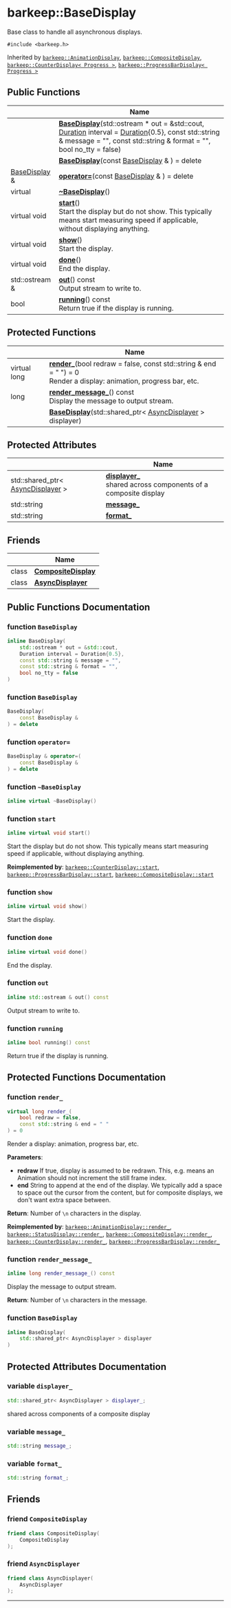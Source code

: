 # barkeep::BaseDisplay


Base class to handle all asynchronous displays. 


`#include <barkeep.h>`

Inherited by [`barkeep::AnimationDisplay`](api/Classes/classbarkeep_1_1_animation_display.md), [`barkeep::CompositeDisplay`](api/Classes/classbarkeep_1_1_composite_display.md), [`barkeep::CounterDisplay< Progress >`](api/Classes/classbarkeep_1_1_counter_display.md), [`barkeep::ProgressBarDisplay< Progress >`](api/Classes/classbarkeep_1_1_progress_bar_display.md)

## Public Functions

<span class="api-table">

|                | Name           |
| -------------- | -------------- |
| <span class="codey"> </span>|  <span class="codey">  **[BaseDisplay](api/Classes/classbarkeep_1_1_base_display.md#function-basedisplay)**(std::ostream * out = &std::cout, [Duration](api/Namespaces/namespacebarkeep.md#using-duration) interval = [Duration](api/Namespaces/namespacebarkeep.md#using-duration){0.5}, const std::string & message = "", const std::string & format = "", bool no_tty = false)</span> |
| <span class="codey"> </span>|  <span class="codey">  **[BaseDisplay](api/Classes/classbarkeep_1_1_base_display.md#function-basedisplay)**(const [BaseDisplay](api/Classes/classbarkeep_1_1_base_display.md) & ) = delete</span> |
| <span class="codey"> [BaseDisplay](api/Classes/classbarkeep_1_1_base_display.md) & </span>|  <span class="codey">  **[operator=](api/Classes/classbarkeep_1_1_base_display.md#function-operator=)**(const [BaseDisplay](api/Classes/classbarkeep_1_1_base_display.md) & ) = delete</span> |
| <span class="codey"> virtual </span>|  <span class="codey">  **[~BaseDisplay](api/Classes/classbarkeep_1_1_base_display.md#function-~basedisplay)**()</span> |
| <span class="codey"> virtual void </span>|  <span class="codey">  **[start](api/Classes/classbarkeep_1_1_base_display.md#function-start)**()</span><br>Start the display but do not show. This typically means start measuring speed if applicable, without displaying anything.  |
| <span class="codey"> virtual void </span>|  <span class="codey">  **[show](api/Classes/classbarkeep_1_1_base_display.md#function-show)**()</span><br>Start the display.  |
| <span class="codey"> virtual void </span>|  <span class="codey">  **[done](api/Classes/classbarkeep_1_1_base_display.md#function-done)**()</span><br>End the display.  |
| <span class="codey"> std::ostream & </span>|  <span class="codey">  **[out](api/Classes/classbarkeep_1_1_base_display.md#function-out)**() const</span><br>Output stream to write to.  |
| <span class="codey"> bool </span>|  <span class="codey">  **[running](api/Classes/classbarkeep_1_1_base_display.md#function-running)**() const</span><br>Return true if the display is running.  |


</span>

## Protected Functions

<span class="api-table">

|                | Name           |
| -------------- | -------------- |
| <span class="codey"> virtual long </span>| <span class="codey"> **[render_](api/Classes/classbarkeep_1_1_base_display.md#function-render_)**(bool redraw = false, const std::string & end = " ") = 0</span><br>Render a display: animation, progress bar, etc.  |
| <span class="codey"> long </span>| <span class="codey"> **[render_message_](api/Classes/classbarkeep_1_1_base_display.md#function-render_message_)**() const</span><br>Display the message to output stream.  |
| <span class="codey"> </span>| <span class="codey"> **[BaseDisplay](api/Classes/classbarkeep_1_1_base_display.md#function-basedisplay)**(std::shared_ptr< [AsyncDisplayer](api/Classes/classbarkeep_1_1_async_displayer.md) > displayer)</span> |


</span>

## Protected Attributes

<span class="api-table">

|                | Name           |
| -------------- | -------------- |
| <span class="codey"> std::shared_ptr< [AsyncDisplayer](api/Classes/classbarkeep_1_1_async_displayer.md) > </span> | <span class="codey"> **[displayer_](api/Classes/classbarkeep_1_1_base_display.md#variable-displayer_)**</span> <br>shared across components of a composite display  |
| <span class="codey"> std::string </span> | <span class="codey"> **[message_](api/Classes/classbarkeep_1_1_base_display.md#variable-message_)**</span>  |
| <span class="codey"> std::string </span> | <span class="codey"> **[format_](api/Classes/classbarkeep_1_1_base_display.md#variable-format_)**</span>  |


</span>

## Friends

<span class="api-table">

|                | Name           |
| -------------- | -------------- |
| class | <span class="codey"> **[CompositeDisplay](api/Classes/classbarkeep_1_1_base_display.md#friend-compositedisplay)** </span> |
| class | <span class="codey"> **[AsyncDisplayer](api/Classes/classbarkeep_1_1_base_display.md#friend-asyncdisplayer)** </span> |


</span>

## Public Functions Documentation

### function `BaseDisplay`

```cpp
inline BaseDisplay(
    std::ostream * out = &std::cout,
    Duration interval = Duration{0.5},
    const std::string & message = "",
    const std::string & format = "",
    bool no_tty = false
)
```


### function `BaseDisplay`

```cpp
BaseDisplay(
    const BaseDisplay & 
) = delete
```


### function `operator=`

```cpp
BaseDisplay & operator=(
    const BaseDisplay & 
) = delete
```


### function `~BaseDisplay`

```cpp
inline virtual ~BaseDisplay()
```


### function `start`

```cpp
inline virtual void start()
```

Start the display but do not show. This typically means start measuring speed if applicable, without displaying anything. 

**Reimplemented by**: [`barkeep::CounterDisplay::start`](api/Classes/classbarkeep_1_1_counter_display.md#function-start), [`barkeep::ProgressBarDisplay::start`](api/Classes/classbarkeep_1_1_progress_bar_display.md#function-start), [`barkeep::CompositeDisplay::start`](api/Classes/classbarkeep_1_1_composite_display.md#function-start)


### function `show`

```cpp
inline virtual void show()
```

Start the display. 

### function `done`

```cpp
inline virtual void done()
```

End the display. 

### function `out`

```cpp
inline std::ostream & out() const
```

Output stream to write to. 

### function `running`

```cpp
inline bool running() const
```

Return true if the display is running. 

## Protected Functions Documentation

### function `render_`

```cpp
virtual long render_(
    bool redraw = false,
    const std::string & end = " "
) = 0
```

Render a display: animation, progress bar, etc. 

**Parameters**: 

  * **redraw** If true, display is assumed to be redrawn. This, e.g. means an Animation should not increment the still frame index. 
  * **end** String to append at the end of the display. We typically add a space to space out the cursor from the content, but for composite displays, we don't want extra space between. 


**Return**: Number of `\n` characters in the display. 

**Reimplemented by**: [`barkeep::AnimationDisplay::render_`](api/Classes/classbarkeep_1_1_animation_display.md#function-render_), [`barkeep::StatusDisplay::render_`](api/Classes/classbarkeep_1_1_status_display.md#function-render_), [`barkeep::CompositeDisplay::render_`](api/Classes/classbarkeep_1_1_composite_display.md#function-render_), [`barkeep::CounterDisplay::render_`](api/Classes/classbarkeep_1_1_counter_display.md#function-render_), [`barkeep::ProgressBarDisplay::render_`](api/Classes/classbarkeep_1_1_progress_bar_display.md#function-render_)


### function `render_message_`

```cpp
inline long render_message_() const
```

Display the message to output stream. 

**Return**: Number of `\n` characters in the message. 

### function `BaseDisplay`

```cpp
inline BaseDisplay(
    std::shared_ptr< AsyncDisplayer > displayer
)
```


## Protected Attributes Documentation

### variable `displayer_`

```cpp
std::shared_ptr< AsyncDisplayer > displayer_;
```

shared across components of a composite display 

### variable `message_`

```cpp
std::string message_;
```


### variable `format_`

```cpp
std::string format_;
```


## Friends

### friend `CompositeDisplay`

```cpp
friend class CompositeDisplay(
    CompositeDisplay 
);
```


### friend `AsyncDisplayer`

```cpp
friend class AsyncDisplayer(
    AsyncDisplayer 
);
```


-------------------------------